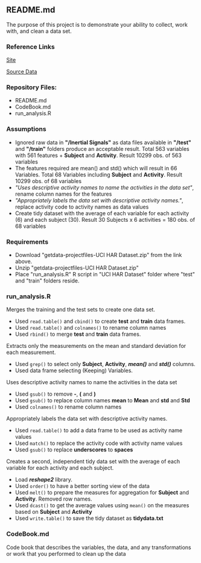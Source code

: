 ## README.md

The purpose of this project is to demonstrate your ability to collect, work with, and clean a data set. 

### Reference Links

[Site](http://archive.ics.uci.edu/ml/datasets/Human+Activity+Recognition+Using+Smartphones)

[Source Data](https://d396qusza40orc.cloudfront.net/getdata%2Fprojectfiles%2FUCI%20HAR%20Dataset.zip)


### Repository Files:

* README.md
* CodeBook.md
* run_analysis.R


### Assumptions

* Ignored raw data in __"/Inertial Signals"__ as data files available in __"/test"__ and __"/train"__ folders produce an acceptable result.  Total 563 variables with 561 features + __Subject__ and __Activity__.  Result 10299 obs. of 563 variables
* The features required are mean() and std() which will result in 66 Variables.  Total 68 Variables including __Subject__ and __Activity__.  Result 10299 obs. of 68 variables
* _"Uses descriptive activity names to name the activities in the data set"_, rename column names for the features
* _"Appropriately labels the data set with descriptive activity names."_, replace activity code to activity names as data values
* Create tidy dataset with the average of each variable for each activity (6) and each subject (30).  Result 30 Subjects x 6 activities = 180 obs. of 68 variables


### Requirements

* Download "getdata-projectfiles-UCI HAR Dataset.zip" from the link above.
* Unzip "getdata-projectfiles-UCI HAR Dataset.zip"
* Place "run_analysis.R" R script in "UCI HAR Dataset" folder where "test" and "train" folders reside.



### run_analysis.R

Merges the training and the test sets to create one data set.


* Used ```read.table()``` and ```cbind()``` to create __test__ and __train__ data frames.
* Used ```read.table()``` and ```colnames()``` to rename column names
* Used ```rbind()``` to merge __test__ and __train__ data frames.


Extracts only the measurements on the mean and standard deviation for each measurement.

* Used ```grep()``` to select only __Subject__, __Activity__, __*mean()*__ and __*std()*__ columns.
* Used data frame selecting (Keeping) Variables.


Uses descriptive activity names to name the activities in the data set

* Used ```gsub()``` to remove __-__, __(__ and __)__
* Used ```gsub()``` to replace column names __mean__ to __Mean__ and __std__ and __Std__
* Used ```colnames()``` to rename column names

Appropriately labels the data set with descriptive activity names.
 
* Used ```read.table()``` to add a data frame to be used as activity name values
* Used ```match()``` to replace the activity code with activity name values
* Used ```gsub()``` to replace __underscores__ to __spaces__

Creates a second, independent tidy data set with the average of each variable for each activity and each subject.
 
* Load __*reshape2*__ library.
* Used ```order()``` to have a better sorting view of the data
* Used ```melt()``` to prepare the measures for aggregation for __Subject__ and __Activity__.  Removed row names.
* Used ```dcast()``` to get the average values using ```mean()``` on the measures based on __Subject__ and __Activity__
* Used ```write.table()``` to save the tidy dataset as __tidydata.txt__


### CodeBook.md

Code book that describes the variables, the data, and any transformations or work that you performed to clean up the data

